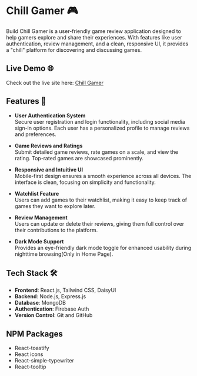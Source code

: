 # Chill Gamer 🎮

Build Chill Gamer is a user-friendly game review application designed to help gamers explore and share their experiences. With features like user authentication, review management, and a clean, responsive UI, it provides a "chill" platform for discovering and discussing games.

## Live Demo 🌐

Check out the live site here: [ Chill Gamer](https://chill-gamer-review.netlify.app/)

## Features 🌟

- **User Authentication System**  
  Secure user registration and login functionality, including social media sign-in options. Each user has a personalized profile to manage reviews and preferences.

- **Game Reviews and Ratings**  
  Submit detailed game reviews, rate games on a scale, and view the rating. Top-rated games are showcased prominently.

- **Responsive and Intuitive UI**  
  Mobile-first design ensures a smooth experience across all devices. The interface is clean, focusing on simplicity and functionality.


- **Watchlist Feature**  
  Users can add games to their watchlist, making it easy to keep track of games they want to explore later.

- **Review Management**  
  Users can update or delete their reviews, giving them full control over their contributions to the platform.

- **Dark Mode Support**  
  Provides an eye-friendly dark mode toggle for enhanced usability during nighttime browsing(Only in Home Page).


## Tech Stack 🛠️

- **Frontend**: React.js, Tailwind CSS, DaisyUI  
- **Backend**: Node.js, Express.js  
- **Database**: MongoDB  
- **Authentication**: Firebase Auth  
- **Version Control**: Git and GitHub  



## NPM Packages 
- React-toastify
- React icons
- React-simple-typewriter
- React-tooltip
